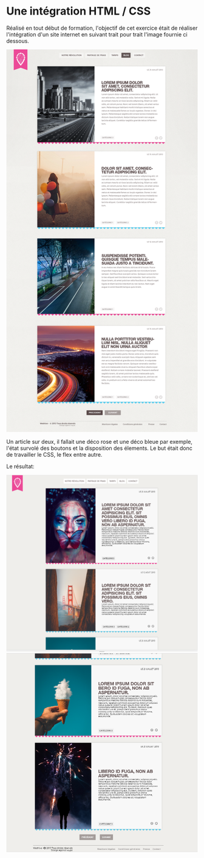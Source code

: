 # Une intégration HTML / CSS

Réalisé en tout début de formation, l'objectif de cet exercice était de réaliser l'intégration d'un site internet en suivant trait pour trait l'image fournie ci dessous.

![resultat](docs/resultat.png)

Un article sur deux, il fallait une déco rose et une déco bleue par exemple, l'état survolé des boutons et la disposition des élements. Le but était donc de travailler le CSS, le flex entre autre. 

Le résultat: 

![alt](docs/capture1.png)
![alt](docs/capture2.png)



